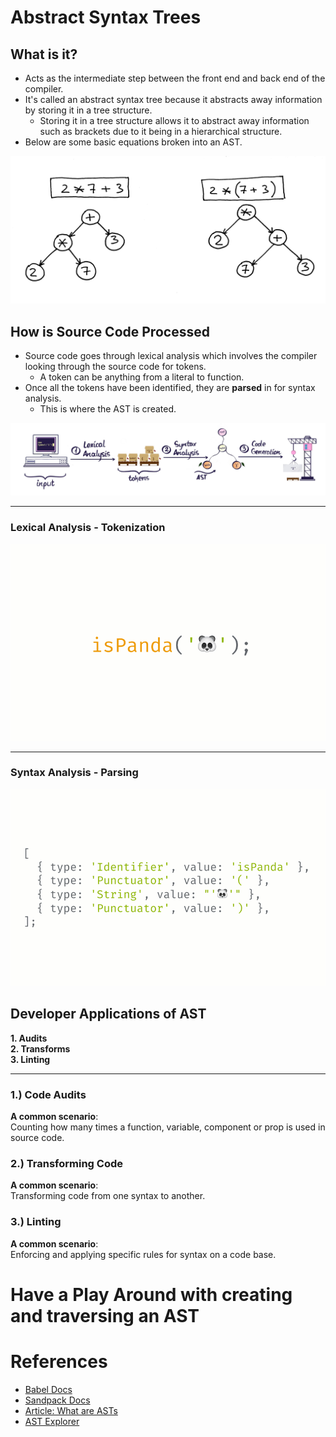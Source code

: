 # Abstract Syntax Trees
## What is it?

- Acts as the intermediate step between the front end and back end of the compiler.
- It's called an abstract syntax tree because it abstracts away information by storing it in a tree structure.
    - Storing it in a tree structure allows it to abstract away information such as brackets due to it being in a hierarchical structure.
- Below are some basic equations broken into an AST.

![](images/basic-diagram.png)

## How is Source Code Processed
- Source code goes through lexical analysis which involves the compiler looking through the source code for tokens. 
    - A token can be anything from a literal to function. 
- Once all the tokens have been identified, they are **parsed** in for syntax analysis.
    - This is where the AST is created.
    
![width:900px](images/processing.png)

---

### Lexical Analysis - Tokenization
![width:850px](images/demo1.gif)

---

### Syntax Analysis - Parsing
![width:850px](images/demo2.gif)


## Developer Applications of AST

**1. Audits**  
**2. Transforms**  
**3. Linting**

---

### 1.) Code Audits
**A common scenario**:  
Counting how many times a function, variable, component or prop is used in source code.

### 2.) Transforming Code
**A common scenario**:  
Transforming code from one syntax to another.

### 3.) Linting
**A common scenario**:  
Enforcing and applying specific rules for syntax on a code base.

# Have a Play Around with creating and traversing an AST


# References
- [Babel Docs](https://babeljs.io/docs/babel-traverse)
- [Sandpack Docs](https://sandpack.codesandbox.io/docs)
- [Article: What are ASTs](https://www.twilio.com/en-us/blog/abstract-syntax-trees)
- [AST Explorer](https://astexplorer.net/)
